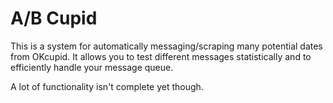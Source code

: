 # A/B Cupid

This is a system for automatically messaging/scraping many potential dates from OKcupid. It allows you to test different messages statistically and to efficiently handle your message queue.

A lot of functionality isn't complete yet though.
